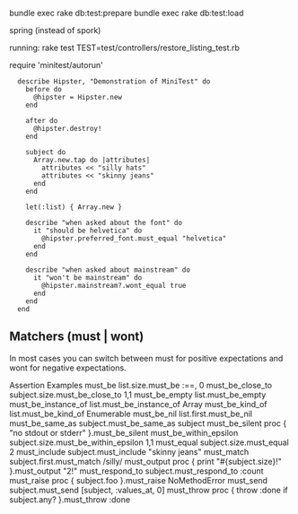 bundle exec rake db:test:prepare
bundle exec rake db:test:load



spring (instead of spork)



running:
rake test TEST=test/controllers/restore_listing_test.rb



require 'minitest/autorun'

```
  describe Hipster, "Demonstration of MiniTest" do
    before do
      @hipster = Hipster.new
    end

    after do
      @hipster.destroy!
    end

    subject do
      Array.new.tap do |attributes|
        attributes << "silly hats"
        attributes << "skinny jeans"
      end
    end

    let(:list) { Array.new }

    describe "when asked about the font" do
      it "should be helvetica" do
        @hipster.preferred_font.must_equal "helvetica"
      end
    end

    describe "when asked about mainstream" do
      it "won't be mainstream" do
        @hipster.mainstream?.wont_equal true
      end
    end
  end
```

Matchers (must | wont)
----------------------

In most cases you can switch between must for positive expectations and wont for negative expectations.

Assertion Examples
must_be list.size.must_be :==, 0
must_be_close_to  subject.size.must_be_close_to 1,1
must_be_empty list.must_be_empty
must_be_instance_of list.must_be_instance_of Array
must_be_kind_of list.must_be_kind_of Enumerable
must_be_nil list.first.must_be_nil
must_be_same_as subject.must_be_same_as subject
must_be_silent  proc { "no stdout or stderr" }.must_be_silent
must_be_within_epsilon  subject.size.must_be_within_epsilon 1,1
must_equal  subject.size.must_equal 2
must_include  subject.must_include "skinny jeans"
must_match  subject.first.must_match /silly/
must_output proc { print "#{subject.size}!" }.must_output "2!"
must_respond_to subject.must_respond_to :count
must_raise  proc { subject.foo }.must_raise NoMethodError
must_send subject.must_send [subject, :values_at, 0]
must_throw  proc { throw :done if subject.any? }.must_throw :done